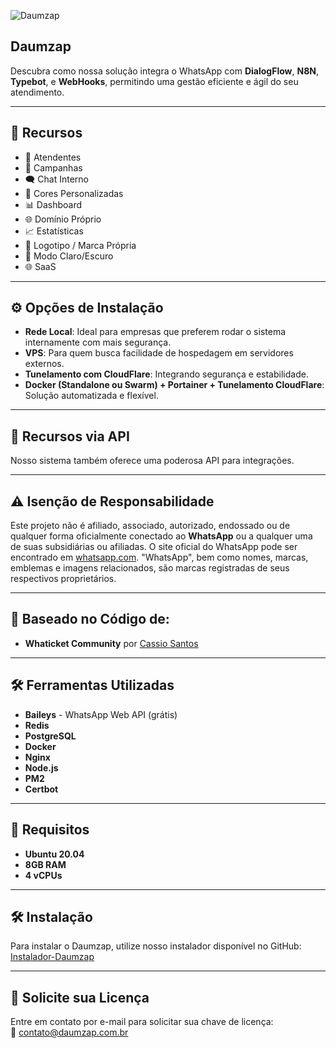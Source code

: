 ![Daumzap](https://i.imgur.com/FOBQbYB.png "Daumzap")

## Daumzap

Descubra como nossa solução integra o WhatsApp com **DialogFlow**, **N8N**, **Typebot**, e **WebHooks**, permitindo uma gestão eficiente e ágil do seu atendimento.

---

## 🚀 Recursos

- 💼 Atendentes
- 🎯 Campanhas
- 🗨️ Chat Interno
- 🎨 Cores Personalizadas
- 📊 Dashboard
- 🌐 Domínio Próprio
- 📈 Estatísticas
- 🔖 Logotipo / Marca Própria
- 🌙 Modo Claro/Escuro
- 🌐 SaaS

---

## ⚙️ Opções de Instalação

- **Rede Local**: Ideal para empresas que preferem rodar o sistema internamente com mais segurança.
- **VPS**: Para quem busca facilidade de hospedagem em servidores externos.
- **Tunelamento com CloudFlare**: Integrando segurança e estabilidade.
- **Docker (Standalone ou Swarm) + Portainer + Tunelamento CloudFlare**: Solução automatizada e flexível.

---

## 🔌 Recursos via API

Nosso sistema também oferece uma poderosa API para integrações.

---

## ⚠️ Isenção de Responsabilidade

Este projeto não é afiliado, associado, autorizado, endossado ou de qualquer forma oficialmente conectado ao **WhatsApp** ou a qualquer uma de suas subsidiárias ou afiliadas. O site oficial do WhatsApp pode ser encontrado em [whatsapp.com](https://whatsapp.com). "WhatsApp", bem como nomes, marcas, emblemas e imagens relacionados, são marcas registradas de seus respectivos proprietários.

---

## 📍 Baseado no Código de:

- **Whaticket Community** por [Cassio Santos](https://github.com/canove/whaticket-community)

---

## 🛠️ Ferramentas Utilizadas

- **Baileys** - WhatsApp Web API (grátis)
- **Redis**
- **PostgreSQL**
- **Docker**
- **Nginx**
- **Node.js**
- **PM2**
- **Certbot**

---

## 🔧 Requisitos

- **Ubuntu 20.04**
- **8GB RAM**
- **4 vCPUs**

---

## 🛠️ Instalação

Para instalar o Daumzap, utilize nosso instalador disponível no GitHub:  
[Instalador-Daumzap](https://github.com/doug1043/Instalador-Daumzap)

---

## 🔑 Solicite sua Licença

Entre em contato por e-mail para solicitar sua chave de licença:  
📧 contato@daumzap.com.br
